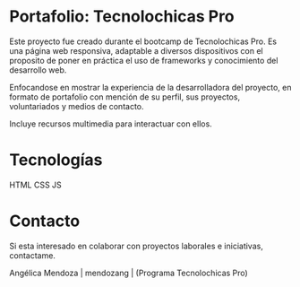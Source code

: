 # Portafolio: Tecnolochicas Pro

Este proyecto fue creado durante el bootcamp de Tecnolochicas Pro. Es una página web responsiva, adaptable a diversos dispositivos con el proposito de poner en práctica el uso de frameworks y conocimiento del desarrollo web.

Enfocandose en mostrar la experiencia de la desarrolladora del proyecto, en formato de portafolio con mención de su perfil, sus proyectos, voluntariados y medios de contacto.

Incluye recursos multimedia para interactuar con ellos.

# Tecnologías

HTML CSS JS

# Contacto

Si esta interesado en colaborar con proyectos laborales e iniciativas, contactame.

Angélica Mendoza | mendozang | (Programa Tecnolochicas Pro)